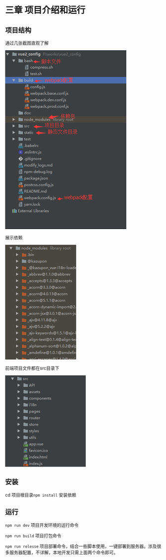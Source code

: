 # 三章 项目介绍和运行

## 项目结构

通过几张截图直观了解

![](./assets/img1.png)

展示依赖

![](./assets/img2.png)

前端项目文件都在src目录下

![](./assets/img3.png)

## 安装

cd 项目根目录`npm install` 安装依赖

## 运行

`npm run dev`    项目开发环境的运行命令

`npm run build` 项目打包命令

`npm run relesse` 项目部署命令，结合一些脚本使用，一键部署到服务器。涉及很多服务器配置，不详解，本地开发只需上面两个命令即可。

